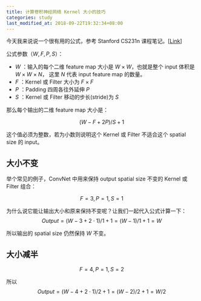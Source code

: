 ```yaml
---
title: 计算卷积神经网络 Kernel 大小的技巧
categories: study
last_modified_at: 2018-09-22T19:32:34+08:00
---
```


今天我来说说一个很有用的公式，参考 Stanford CS231n 课程笔记。[[Link](http://cs231n.github.io/convolutional-networks/#conv)]

公式参数（$W,F,P,S$）：
* $W$ ：输入的每个二维 feature map 大小是 $W\times W$，也就是整个 input 体积是 $W\times W\times N$， 这里 $N$ 代表 input feature map 的数量。
* $F$ ：Kernel 或 Filter 大小为 $F\times F$
* $P$ ：Padding 四周各往外延伸 $P$
* $S$ ：Kernel 或 Filter 移动的步长(stride)为 $S$

那么每个输出的二维 feature map 大小是：

$$(W - F + 2P)/S + 1$$

这个值必须为整数，若为小数则说明这个 Kernel 或 Filter 不适合这个 spatial size 的 input。

## 大小不变

举个常见的例子，ConvNet 中用来保持 output spatial size 不变的 Kernel 或 Filter 组合：

$$F=3, P=1, S=1$$

为什么说它能让输出大小和原来保持不变呢？让我们一起代入公式计算一下：  
$$Output =(W - 3 + 2\cdot 1)/1 + 1 = (W - 1)/1 + 1 = W$$

所以输出的 spatial size 仍然保持 $W$ 不变。

## 大小减半

$$F=4, P=1, S=2$$

所以 $$Output =(W - 4 + 2\cdot 1)/2 + 1 = (W - 2)/2 + 1 = W/2$$